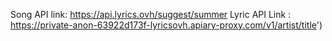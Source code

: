 Song API link: https://api.lyrics.ovh/suggest/summer
Lyric API Link : https://private-anon-63922d173f-lyricsovh.apiary-proxy.com/v1/artist/title')

